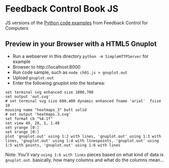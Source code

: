 # Feedback Control Book JS

JS versions of the [Python code examples](https://github.com/oreillymedia/feedback_control_for_computer_systems) from Feedback Control for Computers

## Preview in your Browser with a HTML5 Gnuplot

* Run a webserver in this directory `python -m SimpleHTTPServer` for example
* Browser to http://localhost:8000
* Run code sample, such as `node ch01.js > gnuplot.out`
* Upload `gnuplot.out`
* Enter the following gnuplot into the textarea:


```
set terminal svg enhanced size 1000,700
set output 'out.svg'
# set terminal svg size 600,400 dynamic enhanced fname 'arial'  fsize 10
mousing name "heatmaps_3" butt solid
# set output 'heatmaps.3.svg'
set format cb "%4.1f"
set view 49, 28, 1, 1.48
set yrange [0:]
set xrange [0:]
plot 'gnuplot.out' using 1:2 with lines, 'gnuplot.out' using 1:3 with lines, 'gnuplot.out' using 1:4 with linespoints, 'gnuplot.out' using 1:5 with points, 'gnuplot.out' using 1:6 with lines
```

Note: You'll vary `using 1:6 with lines` pieces based on what kind of data is `gnuplot.out`. basically, how many columns and what do the columns mean...